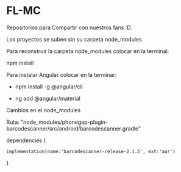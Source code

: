 # FL-MC

Repositorios para Compartir con nuestros fans :D.

Los proyectos se suben sin su carpeta node_modules

Para reconstruir la carpeta node_modules colocar en la terminal:

npm install

Para instalar Angular colocar en la terminar:
- npm install -g @angular/cli
  
- ng add @angular/material

Cambios en el node_modules

Ruta: "node_modules/phonegap-plugin-barcodescanner/src/android/barcodescanner.gradle"

dependencies {

    implementation(name:'barcodescanner-release-2.1.5', ext:'aar')

}